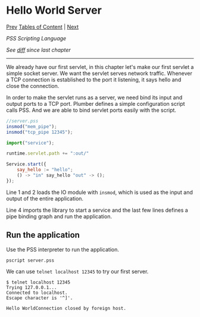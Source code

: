 # Hello World Server

[Prev](https://github.com/38/plumber-tutorial/blob/2-hello-world-server/README.md)
[Tables of Content](https://github.com/38/plumber-tutorial/blob/master/README.md) | 
[Next](https://github.com/38/plumber-tutorial/blob/4-say-your-name/README.md)

*PSS Scripting Language*

*See [diff](https://github.com/38/plumber-tutorial/compare/1-hello-world-src...2-hello-world-server-src) since last chapter*

---

We already have our first servlet, in this chapter let's make our first servlet a simple socket server.
We want the servlet serves network traffic. Whenever a TCP connection is established to the port it listening,
it says hello and close the connection. 

In order to make the servlet runs as a server, we need bind its input and output ports to a TCP port.
Plumber defines a simple configuration script calls PSS. And we are able to bind servlet ports easily with the script.

```javascript
//server.pss
insmod("mem_pipe");
insmod("tcp_pipe 12345");

import("service");

runtime.servlet.path += ":out/"

Service.start({
	say_hello := "hello";
	() -> "in" say_hello "out" -> ();
});
```

Line 1 and 2 loads the IO module with `insmod`, which is used as the input and output of the entire application. 

Line 4 imports the library to start a service and the last few lines defines a pipe binding graph and run the application.

## Run the application

Use the PSS interpreter to run the application.

```
pscript server.pss
```

We can use `telnet localhost 12345` to try our first server.

```
$ telnet localhost 12345
Trying 127.0.0.1...
Connected to localhost.
Escape character is '^]'.

Hello WorldConnection closed by foreign host.
```

